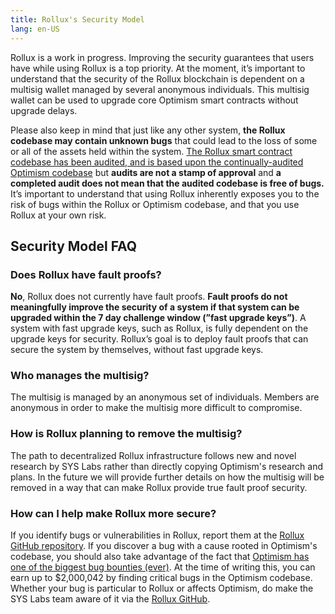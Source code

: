 ```yaml
---
title: Rollux's Security Model
lang: en-US
---
```


Rollux is a work in progress.
Improving the security guarantees that users have while using Rollux is a top priority.
At the moment, it’s important to understand that the security of the Rollux blockchain is dependent on a multisig wallet managed by several anonymous individuals.
This multisig wallet can be used to upgrade core Optimism smart contracts without upgrade delays.

Please also keep in mind that just like any other system, **the Rollux codebase may contain unknown bugs** that could lead to the loss of some or all of the assets held within the system.
[The Rollux smart contract codebase has been audited, and is based upon the continually-audited Optimism codebase](https://github.com/sys-labs/rollux/tree/develop/technical-documents/security-reviews) but **audits are not a stamp of approval** and **a completed audit does not mean that the audited codebase is free of bugs.**
It’s important to understand that using Rollux inherently exposes you to the risk of bugs within the Rollux or Optimism codebase, and that you use Rollux at your own risk.

## Security Model FAQ

### Does Rollux have fault proofs?

**No**, Rollux does not currently have fault proofs.
**Fault proofs do not meaningfully improve the security of a system if that system can be upgraded within the 7 day challenge window (”fast upgrade keys”)**.
A system with fast upgrade keys, such as Rollux, is fully dependent on the upgrade keys for security.
Rollux’s goal is to deploy fault proofs that can secure the system by themselves, without fast upgrade keys.

### Who manages the multisig?

The multisig is managed by an anonymous set of individuals.
Members are anonymous in order to make the multisig more difficult to compromise.

### How is Rollux planning to remove the multisig?

The path to decentralized Rollux infrastructure follows new and novel research by SYS Labs rather than directly copying Optimism's research and plans. In the future we will provide further details on how the multisig will be removed in a way that can make Rollux provide true fault proof security.

### How can I help make Rollux more secure?

If you identify bugs or vulnerabilities in Rollux, report them at the [Rollux GitHub repository](https://github.com/SYS-Labs/rollux). If you discover a bug with a cause rooted in Optimism's codebase, you should also take advantage of the fact that [Optimism has one of the biggest bug bounties (ever)](https://community.optimism.io/docs/security-model/bounties/).
At the time of writing this, you can earn up to $2,000,042 by finding critical bugs in the Optimism codebase. Whether your bug is particular to Rollux or affects Optimism, do make the SYS Labs team aware of it via the [Rollux GitHub](https://github.com/SYS-Labs/rollux). 

<!--- You can also [run your own verifier node](https://github.com/smartcontracts/simple-optimism-node/) to detect network faults. -->
